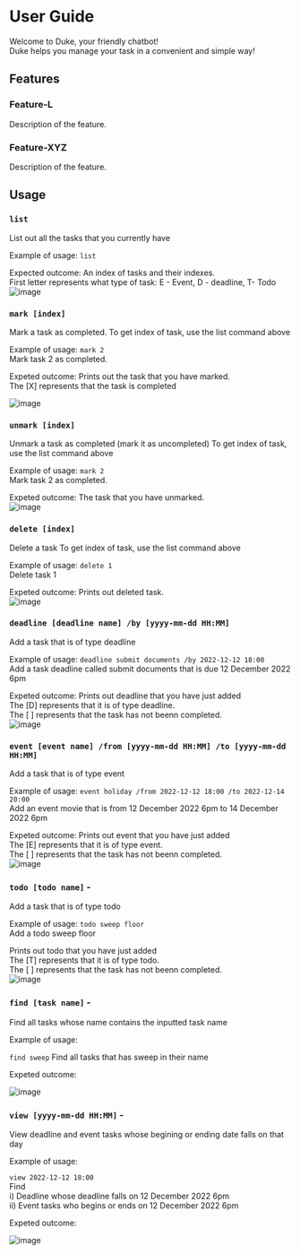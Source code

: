 # User Guide

Welcome to Duke, your friendly chatbot!<br>
Duke helps you manage your task in a convenient and simple way!

## Features 

### Feature-L

Description of the feature.

### Feature-XYZ

Description of the feature.

## Usage

### `list`

List out all the tasks that you currently have

Example of usage: 
`list`

Expected outcome:
An index of tasks and their indexes. <br>
First letter represents what type of task: E - Event, D - deadline, T- Todo<br>
![image](https://user-images.githubusercontent.com/78403168/218346936-7312bacf-54b6-4783-a1bb-f601b16629b5.png)

### `mark [index]` 

Mark a task as completed.
To get index of task, use the list command above

Example of usage: `mark 2`<br>
Mark task 2 as completed.

Expeted outcome: Prints out the task that you have marked. <br>
The [X] represents that the task is completed

![image](https://user-images.githubusercontent.com/78403168/218347063-d02bd98e-c0d6-4cfc-9a46-c5e84ca75010.png)

### `unmark [index]`

Unmark a task as completed (mark it as uncompleted)
To get index of task, use the list command above

Example of usage: `mark 2`<br>
Mark task 2 as completed.

Expeted outcome:  The task that you have unmarked. <br>
![image](https://user-images.githubusercontent.com/78403168/218347419-7934e840-a539-4698-998e-b6cbf828ea18.png)


### `delete [index]` 

Delete a task
To get index of task, use the list command above

Example of usage: `delete 1` <br>
Delete task 1

Expeted outcome: Prints out deleted task.<br>
![image](https://user-images.githubusercontent.com/78403168/218347487-0b3bdb89-f3f1-451b-bbf1-d32799d283a0.png)

### `deadline [deadline name] /by [yyyy-mm-dd HH:MM]`  

Add a task that is of type deadline

Example of usage: `deadline submit documents /by 2022-12-12 18:00` <br>
Add a task deadline called submit documents that is due 12 December 2022 6pm

Expeted outcome: Prints out deadline that you have just added<br>
The [D] represents that it is of type deadline. <br>
The [ ] represents that the task has not beenn completed.<br>
![image](https://user-images.githubusercontent.com/78403168/218347759-fbd75d55-2f92-450e-9a1f-6def5e7d10dd.png)

### `event [event name] /from [yyyy-mm-dd HH:MM] /to [yyyy-mm-dd HH:MM]` 

Add a task that is of type event

Example of usage:  `event holiday /from 2022-12-12 18:00 /to 2022-12-14 20:00` <br>
Add an event movie that is from 12 December 2022 6pm to 14 December 2022 6pm

Expeted outcome: Prints out event that you have just added<br>
The [E] represents that it is of type event. <br>
The [ ] represents that the task has not beenn completed.<br>
![image](https://user-images.githubusercontent.com/78403168/218348118-4daaa298-eb46-417a-924c-14d34a08046d.png)

### `todo [todo name]` - 

Add a task that is of type todo

Example of usage: `todo sweep floor` <br>
Add a todo sweep floor

Prints out todo that you have just added<br>
The [T] represents that it is of type todo. <br>
The [ ] represents that the task has not beenn completed.<br>
![image](https://user-images.githubusercontent.com/78403168/218348218-6f72f513-c574-4171-8551-8ac846834981.png)

### `find [task name]` - 

Find all tasks whose name contains the inputted task name

Example of usage: 

`find sweep`
Find all tasks that has sweep in their name

Expeted outcome:

![image](https://user-images.githubusercontent.com/78403168/218348353-9ffd81dc-828d-4569-970f-3d2571039158.png)

### `view [yyyy-mm-dd HH:MM]` - 

View deadline and event tasks whose begining or ending date falls on that day

Example of usage: 

`view 2022-12-12 18:00`<br>
Find<br>
i) Deadline whose deadline falls on 12 December 2022 6pm<br>
ii) Event tasks who begins or ends on 12 December 2022 6pm


Expeted outcome:

![image](https://user-images.githubusercontent.com/78403168/218348897-b1eba580-fded-45b3-b09e-851ee5344ba2.png)









